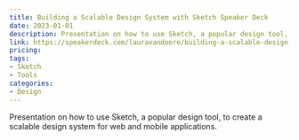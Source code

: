 ```yaml
---
title: Building a Scalable Design System with Sketch Speaker Deck
date: 2023-01-01
description: Presentation on how to use Sketch, a popular design tool, to create a scalable design system for web and mobile applications.
link: https://speakerdeck.com/lauravandoore/building-a-scalable-design-system-with-sketch
pricing: 
tags: 
- Sketch
- Tools
categories: 
- Design
---
```


Presentation on how to use Sketch, a popular design tool, to create a scalable design system for web and mobile applications.